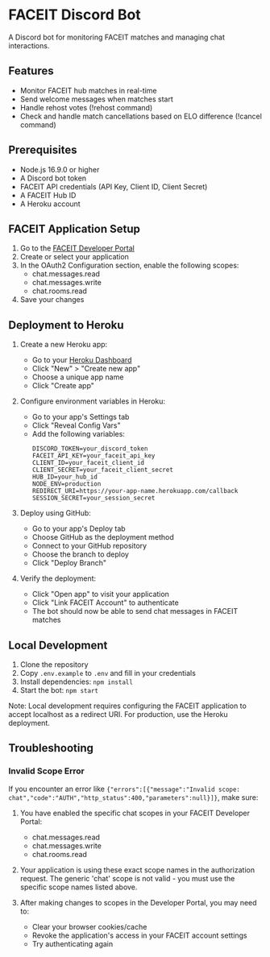 # FACEIT Discord Bot

A Discord bot for monitoring FACEIT matches and managing chat interactions.

## Features

- Monitor FACEIT hub matches in real-time
- Send welcome messages when matches start
- Handle rehost votes (!rehost command)
- Check and handle match cancellations based on ELO difference (!cancel command)

## Prerequisites

- Node.js 16.9.0 or higher
- A Discord bot token
- FACEIT API credentials (API Key, Client ID, Client Secret)
- A FACEIT Hub ID
- A Heroku account

## FACEIT Application Setup

1. Go to the [FACEIT Developer Portal](https://developers.faceit.com/apps)
2. Create or select your application
3. In the OAuth2 Configuration section, enable the following scopes:
   - chat.messages.read
   - chat.messages.write
   - chat.rooms.read
4. Save your changes

## Deployment to Heroku

1. Create a new Heroku app:
   - Go to your [Heroku Dashboard](https://dashboard.heroku.com)
   - Click "New" > "Create new app"
   - Choose a unique app name
   - Click "Create app"

2. Configure environment variables in Heroku:
   - Go to your app's Settings tab
   - Click "Reveal Config Vars"
   - Add the following variables:
     ```
     DISCORD_TOKEN=your_discord_token
     FACEIT_API_KEY=your_faceit_api_key
     CLIENT_ID=your_faceit_client_id
     CLIENT_SECRET=your_faceit_client_secret
     HUB_ID=your_hub_id
     NODE_ENV=production
     REDIRECT_URI=https://your-app-name.herokuapp.com/callback
     SESSION_SECRET=your_session_secret
     ```

3. Deploy using GitHub:
   - Go to your app's Deploy tab
   - Choose GitHub as the deployment method
   - Connect to your GitHub repository
   - Choose the branch to deploy
   - Click "Deploy Branch"

4. Verify the deployment:
   - Click "Open app" to visit your application
   - Click "Link FACEIT Account" to authenticate
   - The bot should now be able to send chat messages in FACEIT matches

## Local Development

1. Clone the repository
2. Copy `.env.example` to `.env` and fill in your credentials
3. Install dependencies: `npm install`
4. Start the bot: `npm start`

Note: Local development requires configuring the FACEIT application to accept localhost as a redirect URI. For production, use the Heroku deployment.

## Troubleshooting

### Invalid Scope Error

If you encounter an error like `{"errors":[{"message":"Invalid scope: chat","code":"AUTH","http_status":400,"parameters":null}]}`, make sure:

1. You have enabled the specific chat scopes in your FACEIT Developer Portal:
   - chat.messages.read
   - chat.messages.write
   - chat.rooms.read

2. Your application is using these exact scope names in the authorization request. The generic 'chat' scope is not valid - you must use the specific scope names listed above.

3. After making changes to scopes in the Developer Portal, you may need to:
   - Clear your browser cookies/cache
   - Revoke the application's access in your FACEIT account settings
   - Try authenticating again
